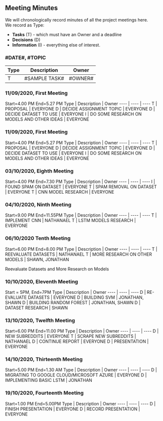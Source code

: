 ## Meeting Minutes

We will chronologically record minutes of all the project meetings here.  
We record as Type:
* **Tasks** (T) - which must have an Owner and a deadline
* **Decisions** (D)
* **Information** (I) - everything else of interest.

### #DATE#, #TOPIC

Type | Description | Owner
---- | ---- | ----
T | #SAMPLE TASK# | #OWNER# 

### 11/09/2020, First Meeting
Start=4.00 PM End=5.27 PM
Type | Description | Owner
---- | ---- | ----
T | PROPOSAL | EVERYONE
D | DECIDE ASSIGNMENT TOPIC | EVERYONE
D | DECIDE DATASET TO USE | EVERYONE
I | DO SOME RESEARCH ON MODELS AND OTHER IDEAS | EVERYONE

### 11/09/2020, First Meeting
Start=4.00 PM End=5.27 PM
Type | Description | Owner
---- | ---- | ---- 
T | PROPOSAL | EVERYONE
D | DECIDE ASSIGNMENT TOPIC | EVERYONE
D | DECIDE DATASET TO USE | EVERYONE
I | DO SOME RESEARCH ON MODELS AND OTHER IDEAS | EVERYONE

### 03/10/2020, Eighth Meeting
Start=4.00 PM End=7.30 PM
Type | Description | Owner
---- | ---- | ----
I | FOUND SPAM ON DATASET | EVERYONE
T | SPAM REMOVAL ON DATASET | EVERYONE
T | CNN MODEL RESEARCH | EVERYONE

### 04/10/2020, Ninth Meeting
Start=9.00 PM End=11.55PM
Type | Description | Owner
---- | ---- | ----
T | IMPLEMENT CNN | NATHANAEL
T | LSTM MODELS RESEARCH | EVERYONE

### 06/10/2020 Tenth Meeting
Start=6.00 PM End=8.00 PM
Type | Description | Owner
---- | ---- | ---- 
T | REEVALUATE DATASETS | NATHANAEL 
T | MORE RESEARCH ON OTHER MODELS | SHAWN, JONATHAN

Reevaluate Datasets and More Research on Models

### 10/10/2020, Eleventh Meeting
Start = 5PM, End=7PM
Type | Description | Owner
---- | ---- | ---- 
D | RE-EVALUATE DATASETS | EVERYONE 
D | BUILDING SVM | JONATHAN, SHAWN
D | BUILDING RANDOM FOREST | JONATHAN, SHAWN
D | DATASET RESEARCH | SHAWN 

### 13/10/2020, Twelfth Meeting
Start=6.00 PM End=11.00 PM
Type | Description | Owner
---- | ---- | ---- 
D | NEW SUBREDDITS | EVERYONE
T | SCRAPE NEW SUBREDDITS | NATHANAEL
D | CONTINUE REPORT | EVERYONE
D | PRESENTATION | EVERYONE

### 14/10/2020, Thirteenth Meeting
Start=5.00 PM End=1.30 AM
Type | Description | Owner
---- | ---- | ---- 
D | MIGRATING TO GOOGLE CLOUD/MICROSOFT AZURE | EVERYONE 
D | IMPLEMENTING BASIC LSTM | JONATHAN

### 19/10/2020, Fourteenth Meeting
Start=1.00 PM End=5.00PM
Type | Description | Owner
---- | ---- | ---- 
D | FINISH PRESENTATION | EVERYONE 
D | RECORD PRESENTATION | EVERYONE
